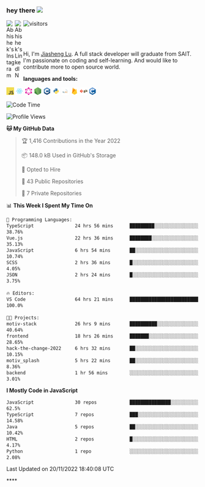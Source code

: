 ### hey there <img src="https://media.giphy.com/media/hvRJCLFzcasrR4ia7z/giphy.gif" width="25px">
<a href="https://www.instagram.com/jiashengluljs/">
  <img align="left" alt="Abhishek's Instagram" width="22px" src="https://raw.githubusercontent.com/hussainweb/hussainweb/main/icons/instagram.png" />
</a>
<a href="https://www.linkedin.com/in/jiashenglujob/">
  <img align="left" alt="Abhishek's LinkedIN" width="22px" src="https://raw.githubusercontent.com/peterthehan/peterthehan/master/assets/linkedin.svg" />
</a>

![visitors](https://visitor-badge.glitch.me/badge?page_id=jonsnowljs.visitor-badge&left_color=green&right_color=red)

<br />
<br />

Hi, I'm [Jiasheng Lu](https://jonsnowljs.github.io/portfolio/). A full stack developer will graduate from SAIT. I'm passionate on coding and self-learning. And would like to contribute more to open source world.

**languages and tools:**  

<code><img height="20" src="https://raw.githubusercontent.com/github/explore/80688e429a7d4ef2fca1e82350fe8e3517d3494d/topics/javascript/javascript.png"></code>
<code><img height="20" src="https://raw.githubusercontent.com/github/explore/80688e429a7d4ef2fca1e82350fe8e3517d3494d/topics/react/react.png"></code>
<code><img height="20" src="https://raw.githubusercontent.com/github/explore/5c058a388828bb5fde0bcafd4bc867b5bb3f26f3/topics/graphql/graphql.png"></code>
<code><img height="20" src="https://raw.githubusercontent.com/github/explore/80688e429a7d4ef2fca1e82350fe8e3517d3494d/topics/nodejs/nodejs.png"></code>
<code><img height="20" src="https://raw.githubusercontent.com/github/explore/80688e429a7d4ef2fca1e82350fe8e3517d3494d/topics/cpp/cpp.png"></code>
<code><img height="20" src="https://raw.githubusercontent.com/github/explore/80688e429a7d4ef2fca1e82350fe8e3517d3494d/topics/python/python.png"></code>
<code><img height="20" src="https://raw.githubusercontent.com/github/explore/80688e429a7d4ef2fca1e82350fe8e3517d3494d/topics/mysql/mysql.png"></code>
<code><img height="20" src="https://raw.githubusercontent.com/github/explore/80688e429a7d4ef2fca1e82350fe8e3517d3494d/topics/firebase/firebase.png"></code>
<code><img height="20" src="https://raw.githubusercontent.com/github/explore/80688e429a7d4ef2fca1e82350fe8e3517d3494d/topics/git/git.png"></code>
<code><img height="20" src="https://github.com/jonsnowljs/portfolio/blob/master/src/assets/img/skill/c.svg"></code>


<!--START_SECTION:waka-->
![Code Time](http://img.shields.io/badge/Code%20Time-1%2C087%20hrs%2058%20mins-blue)

![Profile Views](http://img.shields.io/badge/Profile%20Views-0-blue)

**🐱 My GitHub Data** 

> 🏆 1,416 Contributions in the Year 2022
 > 
> 📦 148.0 kB Used in GitHub's Storage 
 > 
> 💼 Opted to Hire
 > 
> 📜 43 Public Repositories 
 > 
> 🔑 7 Private Repositories  
 > 
📊 **This Week I Spent My Time On** 

```text
💬 Programming Languages: 
TypeScript               24 hrs 56 mins      █████████░░░░░░░░░░░░░░░░   38.76% 
Vue.js                   22 hrs 36 mins      ████████░░░░░░░░░░░░░░░░░   35.13% 
JavaScript               6 hrs 54 mins       ██░░░░░░░░░░░░░░░░░░░░░░░   10.74% 
SCSS                     2 hrs 36 mins       █░░░░░░░░░░░░░░░░░░░░░░░░   4.05% 
JSON                     2 hrs 24 mins       █░░░░░░░░░░░░░░░░░░░░░░░░   3.75%

🔥 Editors: 
VS Code                  64 hrs 21 mins      █████████████████████████   100.0%

🐱‍💻 Projects: 
motiv-stack              26 hrs 9 mins       ██████████░░░░░░░░░░░░░░░   40.64% 
frontend                 18 hrs 26 mins      ███████░░░░░░░░░░░░░░░░░░   28.65% 
hack-the-change-2022     6 hrs 32 mins       ██░░░░░░░░░░░░░░░░░░░░░░░   10.15% 
motiv_splash             5 hrs 22 mins       ██░░░░░░░░░░░░░░░░░░░░░░░   8.36% 
backend                  1 hr 56 mins        ░░░░░░░░░░░░░░░░░░░░░░░░░   3.01%

```

**I Mostly Code in JavaScript** 

```text
JavaScript               30 repos            ███████████████░░░░░░░░░░   62.5% 
TypeScript               7 repos             ███░░░░░░░░░░░░░░░░░░░░░░   14.58% 
Java                     5 repos             ██░░░░░░░░░░░░░░░░░░░░░░░   10.42% 
HTML                     2 repos             █░░░░░░░░░░░░░░░░░░░░░░░░   4.17% 
Python                   1 repo              ░░░░░░░░░░░░░░░░░░░░░░░░░   2.08%

```



 Last Updated on 20/11/2022 18:40:08 UTC
<!--END_SECTION:waka-->****

